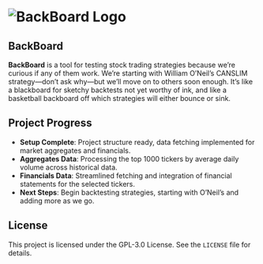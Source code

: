 # ![BackBoard Logo](image/logo.png)

## BackBoard

**BackBoard** is a tool for testing stock trading strategies because we’re curious if any of them work. We’re starting with William O’Neil’s CANSLIM strategy—don’t ask why—but we’ll move on to others soon enough. It’s like a blackboard for sketchy backtests not yet worthy of ink, and like a basketball backboard off which strategies will either bounce or sink.

## Project Progress

- **Setup Complete**: Project structure ready, data fetching implemented for market aggregates and financials.
- **Aggregates Data**: Processing the top 1000 tickers by average daily volume across historical data.
- **Financials Data**: Streamlined fetching and integration of financial statements for the selected tickers.
- **Next Steps**: Begin backtesting strategies, starting with O’Neil’s and adding more as we go.

## License

This project is licensed under the GPL-3.0 License. See the `LICENSE` file for details.